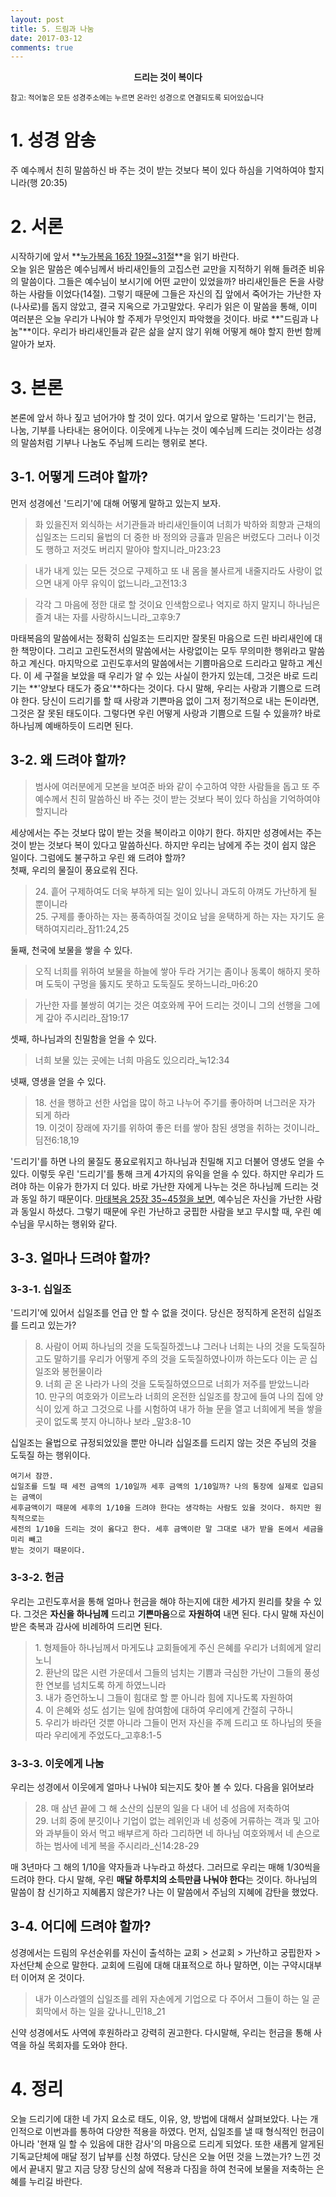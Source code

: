 ```yaml
---
layout: post
title: 5. 드림과 나눔
date: 2017-03-12
comments: true
---
```


<center><strong>드리는 것이 복이다</strong></center>

<small> 참고: 적어놓은 모든 성경주소에는 누르면 온라인 성경으로 연결되도록 되어있습니다</small>

# 1. 성경 암송
주 예수께서 친히 말씀하신 바 주는 것이 받는 것보다 복이 있다 하심을 기억하여야 할지니라(행 20:35)

# 2. 서론
시작하기에 앞서 **[누가복음 16장 19절~31절](https://goo.gl/JuhbVk)**을 읽기 바란다. <br>
오늘 읽은 말씀은 예수님께서 바리새인들의 고집스런 교만을 지적하기 위해 들려준 비유의 말씀이다. 
그들은 예수님이 보시기에 어떤 교만이 있었을까? 바리새인들은 돈을 사랑하는 사람들 이었다(14절).
그렇기 때문에 그들은 자신의 집 앞에서 죽어가는 가난한 자(나사로)를 돕지 않았고, 결국 지옥으로 가고말았다.
우리가 읽은 이 말씀을 통해, 이미 여러분은 오늘 우리가 나눠야 할 주제가 무엇인지 파악했을 것이다.
바로 **"드림과 나눔"**이다. 
우리가 바리새인들과 같은 삶을 살지 않기 위해 어떻게 해야 할지 한번 함께 알아가 보자.  

# 3. 본론
본론에 앞서 하나 짚고 넘어가야 할 것이 있다. 여기서 앞으로 말하는 '드리기'는 헌금, 나눔, 기부를 나타내는 용어이다.
이웃에게 나누는 것이 예수님께 드리는 것이라는 성경의 말씀처럼 기부나 나눔도 주님께 드리는 행위로 본다.

## 3-1. 어떻게 드려야 할까?
먼저 성경에선 '드리기'에 대해 어떻게 말하고 있는지 보자.
> 화 있을진저 외식하는 서기관들과 바리새인들이여 너희가 박하와 희향과 근채의 십일조는 드리되 율법의 더 중한 바 
> 정의와 긍휼과 믿음은 버렸도다 그러나 이것도 행하고 저것도 버리지 말아야 할지니라_마23:23

> 내가 내게 있는 모든 것으로 구제하고 또 내 몸을 불사르게 내줄지라도 사랑이 없으면 내게 아무 유익이 없느니라_고전13:3

> 각각 그 마음에 정한 대로 할 것이요 인색함으로나 억지로 하지 말지니 하나님은 즐겨 내는 자를 사랑하시느니라_고후9:7

마태복음의 말씀에서는 정확히 십일조는 드리지만 잘못된 마음으로 드린 바리새인에 대한 책망이다. 
그리고 고린도전서의 말씀에서는 사랑없이는 모두 무의미한 행위라고 말씀하고 계신다.
마지막으로 고린도후서의 말씀에서는 기쁨마음으로 드리라고 말하고 계신다. 
이 세 구절을 보았을 때 우리가 알 수 있는 사실이 한가지 있는데, 그것은 바로 드리기는 **'양보다 태도가 중요'**하다는 것이다.
다시 말해, 우리는 사랑과 기쁨으로 드려야 한다. 
당신이 드리기를 할 때 사랑과 기쁜마음 없이 그저 정기적으로 내는 돈이라면, 그것은 잘 못된 태도이다.
그렇다면 우린 어떻게 사랑과 기쁨으로 드릴 수 있을까? 바로 하나님께 예배하듯이 드리면 된다.

## 3-2. 왜 드려야 할까?

> 범사에 여러분에게 모본을 보여준 바와 같이 수고하여 약한 사람들을 돕고 또 주 예수께서 친히 말씀하신 바
> 주는 것이 받는 것보다 복이 있다 하심을 기억하여야 할지니라

세상에서는 주는 것보다 많이 받는 것을 복이라고 이야기 한다. 하지만 성경에서는 주는 것이 받는 것보다 복이 있다고 말씀하신다.
하지만 우리는 남에게 주는 것이 쉽지 않은 일이다. 그럼에도 불구하고 우린 왜 드려야 할까?<br/>
첫째, 우리의 물질이 풍요로워 진다.
> 24\. 흩어 구제하여도 더욱 부하게 되는 일이 있나니 과도히 아껴도 가난하게 될 뿐이니라<br/>
> 25\. 구제를 좋아하는 자는 풍족하여질 것이요 남을 윤택하게 하는 자는 자기도 윤택하여지리라_잠11:24,25

둘째, 천국에 보물을 쌓을 수 있다.
> 오직 너희를 위하여 보물을 하늘에 쌓아 두라 거기는 좀이나 동록이 해하지 못하며 도둑이 구멍을 뚫지도 못하고 도둑질도 못하느니라_마6:20

> 가난한 자를 불쌍히 여기는 것은 여호와께 꾸어 드리는 것이니 그의 선행을 그에게 갚아 주시리라_잠19:17

셋째, 하나님과의 친밀함을 얻을 수 있다.
> 너희 보물 있는 곳에는 너희 마음도 있으리라_눅12:34

넷째, 영생을 얻을 수 있다.
> 18\. 선을 행하고 선한 사업을 많이 하고 나누어 주기를 좋아하며 너그러운 자가 되게 하라<br/>
> 19\. 이것이 장래에 자기를 위하여 좋은 터를 쌓아 참된 생명을 취하는 것이니라_딤전6:18,19

'드리기'를 하면 나의 물질도 풍요로워지고 하나님과 친밀해 지고 더불어 영생도 얻을 수 있다. 이렇듯 우린 '드리기'를 통해 크게 4가지의 유익을 얻을 수 있다. 
하지만 우리가 드려야 하는 이유가 한가지 더 있다. 바로 가난한 자에게 나누는 것은 하나님께 드리는 것과 동일 하기 때문이다.
[마태복음 25장 35~45절을 보면](https://goo.gl/ZbrjqK), 예수님은 자신을 가난한 사람과 동일시 하셨다.
그렇기 때문에 우린 가난하고 궁핍한 사람을 보고 무시할 때, 우린 예수님을 무시하는 행위와 같다.

## 3-3. 얼마나 드려야 할까?

### 3-3-1. 십일조
'드리기'에 있어서 십일조를 언급 안 할 수 없을 것이다. 당신은 정직하게 온전히 십일조를 드리고 있는가?
> 8\. 사람이 어찌 하나님의 것을 도둑질하겠느냐 그러나 너희는 나의 것을 도둑질하고도 말하기를 우리가 어떻게 주의 것을 도둑질하였나이까 하는도다 이는 곧 십일조와 봉헌물이라<br/>
> 9\. 너희 곧 온 나라가 나의 것을 도둑질하였으므로 너희가 저주를 받았느니라<br/>
> 10\. 만구의 여호와가 이르노라 너희의 온전한 십일조를 창고에 들여 나의 집에 양식이 있게 하고 그것으로 나를 시험하여 내가 하늘 문을 열고 너희에게 복을 쌓을 곳이 없도록 붓지 아니하나 보라
> _말3:8-10

십일조는 율법으로 규정되었있을 뿐만 아니라 십일조를 드리지 않는 것은 주님의 것을 도둑질 하는 행위이다. 
```
여기서 잠깐. 
십일조를 드릴 때 세전 금액의 1/10일까 세후 금액의 1/10일까? 나의 통장에 실제로 입금되는 금액이 
세후금액이기 때문에 세후의 1/10을 드려야 한다는 생각하는 사람도 있을 것이다. 하지만 원칙적으로는 
세전의 1/10을 드리는 것이 옳다고 한다. 세후 금액이란 말 그대로 내가 받을 돈에서 세금을 미리 빼고
받는 것이기 때문이다.
```

### 3-3-2. 헌금
우리는 고린도후서을 통해 얼마나 헌금을 해야 하는지에 대한 세가지 원리를 찾을 수 있다.
그것은 **자신을 하나님께** 드리고 **기쁜마음**으로 **자원하여** 내면 된다.
다시 말해 자신이 받은 축복과 감사에 비례하여 드리면 된다.
> 1\. 형제들아 하나님께서 마게도냐 교회들에게 주신 은혜를 우리가 너희에게 알리노니<br/>
> 2\. 환난의 많은 시련 가운데서 그들의 넘치는 기쁨과 극심한 가난이 그들의 풍성한 연보를 넘치도록 하게 하였느니라<br/>
> 3\. 내가 증언하노니 그들이 힘대로 할 뿐 아니라 힘에 지나도록 자원하여<br/>
> 4\. 이 은혜와 성도 섬기는 일에 참여함에 대하여 우리에게 간절히 구하니<br/>
> 5\. 우리가 바라던 것뿐 아니라 그들이 먼저 자신을 주께 드리고 또 하나님의 뜻을 따라 우리에게 주었도다_고후8:1-5

### 3-3-3. 이웃에게 나눔
우리는 성경에서 이웃에게 얼마나 나눠야 되는지도 찾아 볼 수 있다. 다음을 읽어보라
> 28\. 매 삼년 끝에 그 해 소산의 십분의 일을 다 내어 네 성읍에 저축하여<br/>
> 29\. 너희 중에 분깃이나 기업이 없는 레위인과 네 성중에 거류하는 객과 및 고아와 과부들이 와서 먹고 배부르게 하라 그리하면 네 하나님 여호와께서 네 손으로 하는 범사에 네게 복을 주시리라_신14:28-29

매 3년마다 그 해의 1/10을 약자들과 나누라고 하셨다. 그러므로 우리는 매해 1/30씩을 드려야 한다. 
다시 말해, 우린 **매달 하루치의 소득만큼 나눠야 한다**는 것이다. 하나님의 말씀이 참 신기하고 지혜롭지 않은가?
나는 이 말씀에서 주님의 지혜에 감탄을 했었다.

## 3-4. 어디에 드려야 할까?
성경에서는 드림의 우선순위를 자신이 출석하는 교회 > 선교회 > 가난하고 궁핍한자 > 자선단쳬 순으로 말한다.
교회에 드림에 대해 대표적으로 하나 말하면, 이는 구약시대부터 이어져 온 것이다.
> 내가 이스라엘의 십일조를 레위 자손에게 기업으로 다 주어서 그들이 하는 일 곧 회막에서 하는 일을 갚나니_민18_21

신약 성경에서도 사역에 후원하라고 강력히 권고한다. 다시말해, 우리는 헌금을 통해 사역을 하실 목회자를 도와야 한다.

# 4. 정리
오늘 드리기에 대한 네 가지 요소로 태도, 이유, 양, 방법에 대해서 살펴보았다. 나는 개인적으로 이번과를 통하여 다양한 적용을 하였다.
먼저, 십일조를 낼 때 형식적인 헌금이 아니라 '현재 일 할 수 있음에 대한 감사'의 마음으로 드리게 되었다.
또한 새롭게 알게된 기독교단체에 매달 정기 납부를 신청 하였다. 당신은 오늘 어떤 것을 느꼈는가? 느낀 것에서 끝내지 말고
지금 당장 당신의 삶에 적용과 다짐을 하여 천국에 보물을 저축하는 은혜를 누리길 바란다.